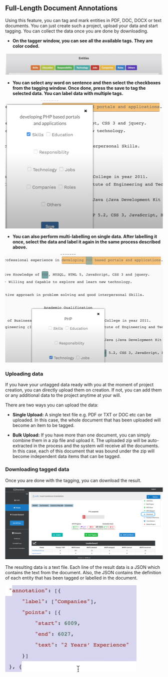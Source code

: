 ## Full-Length Document Annotations

Using this feature, you can tag and mark entities in PDF, DOC, DOCX or text documents. You can just create such a project, upload your data and start tagging. You can collect the data once you are done by downloading.

- **On the tagger window, you can see all the available tags. They are color coded.**

![text-tags](../assets/text-tags.png)

- **You can select any word on sentence and then select the checkboxes from the tagging window. Once done, press the save to tag the selected data. You can label data with multiple tags.**

![selecting-tags](../assets/selecting-tags.png)

- **You can also perform multi-labelling on single data. After labelling it once, select the data and label it again in the same process described above.**

![tagging-res](../assets/tagging-res.png)

### Uploading data

If you have your untagged data ready with you at the moment of project creation, you can directly upload them on creation. If not, you can add them or any additional data to the project anytime at your will.

There are two ways you can upload the data:

- **Single Upload:** A single text file e.g. PDF or TXT or DOC etc can be uploaded. In this case, the whole document that has been uploaded will become an item to be tagged.

- **Bulk Upload:** If you have more than one document, you can simply combine them in a zip file and upload it. The uploaded zip will be auto-extracted in the process and the system will receive all the documents. In this case, each of this document that was bound under the zip will become independent data items that can be tagged.

### Downloading tagged data

Once you are done with the tagging, you can download the result. 

![download-res](../assets/download-res.png)

The resulting data is a text file. Each line of the result data is a JSON which contains the text from the document. Also, the JSON contains the definition of each entity that has been tagged or labelled in the document.

![result-json](../assets/result-json.png)
